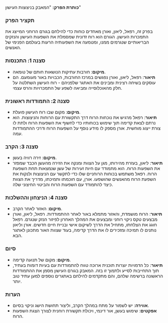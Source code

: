 **כותרת הפרק:** "המאבק בניצוצות העישון"

### **תקציר הפרק**

בפרק זה, רפאל, ליאון, ואורן מאחדים כוחות כדי להילחם בגורם הרוחני המייצג את התמכרות העישון. הגורם הוא רוח זדונית שמסמלת את השפעות העישון והנזקים הבריאותיים שנגרמים ממנו, ומטמעה את השפעותיה הרעות בעולמם הפנימי של האנשים.

### **סצנה 1: התכנסות**

- **מיקום**: חורבות עתיקות הנושאות חותם של טומאה.
- **תיאור**: רפאל, ליאון, ואורן נפגשים במרכז החורבות, הכבויות באור מעומעם. הם עוסקים בשיחה רצינית ומבינים את האתגר שלפניהם - רוח העישון השתלטה על חלק מהאוכלוסייה ומביאה לשפע של התמכרויות והרס עצמי.

### **סצנה 2: התמודדות ראשונית**

- **מיקום**: מקום שבו רוח העישון פועלת.
- **תיאור**: רפאל מרגיש את נוכחות הרוח דרך התקשורת עם הרוחות והניצוצות. הוא נרתם לצאת קדימה תוך שימוש בכוחותיו כדי לחשוף את השפעות הרוח ולתת לו צורת ייצוג מוחשית. אורן מספק לו מידע נוסף על השפעות הרוח ודרכי ההתמודדות עמה.

### **סצנה 3: הקרב**

- **מיקום**: זירה רוויה בעשן.
- **תיאור**: ליאון, בעזרת מהירותו, מגן על הצוות ומנקה את הזירה מהעשן הכבד שמפזר את השפעות הרוח. הוא מתמודד עם חיות זעירות של עשן שנמצאות תחת השפעת הרוח. רפאל משתמש בכוחות הרוחניים שלו כדי לתקשר עם הניצוצות ולנקות את השפעת הרוח מהאנשים שהושפעו. אורן, עם חוכמתו ותמיכתו, מדריך את הצוות כיצד להתמודד עם השפעות הרוח והביטוי החיצוני שלה.

### **סצנה 4: הניצחון וההשלכות**

- **מיקום**: האזור לאחר הקרב.
- **תיאור**: הרוח מושמדת, והאזור מתמלא באור לאחר ההתמודדות. רפאל, ליאון, ואורן מבצעים טקס ניקוי רוחני ומבצעים את המהלך האחרון לפיזור הנזק שנגרם. רפאל חוגג את הצלחתו, מתחיל את הדרך לשיקום אישי ובניית חיים חדשים. אורן וליאון נותנים לו תמיכה ומזכירים לו את הדרך קדימה, בעוד שצוות האור מתכונן לאתגר הבא.

### **סיום**

- **מיקום**: מקום של תנועה קדימה.
- **תיאור**: כל הדמויות יוצרות תוכנית ארוכה טווח להתמודדות עם בעיות דומות בעתיד, תוך התחייבות לסייע ולתמוך זו בזה. המאבק בגורם העישון מסמן את ההתמודדות הראשונה ברשימה שלהם, והם מתקדמים להילחם באתגרים נוספים למען עתיד טוב יותר.

### **הערות**

- **אווירה**: יש לשמור על מתח במהלך הקרב, וליצור תחושת הישג וניקוי בסיום.
- **אפקטים**: שימוש בעשן, אור דינמי, ויכולת תקשורת רוחנית לצורך הצגת השפעות הרוח.
